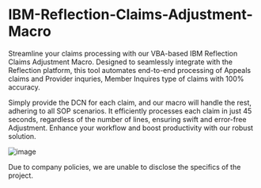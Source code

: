 # IBM-Reflection-Claims-Adjustment-Macro
Streamline your claims processing with our VBA-based IBM Reflection Claims Adjustment Macro. Designed to seamlessly integrate with the Reflection platform, this tool automates end-to-end processing of Appeals claims and  Provider inquries, Member Inquires type of claims with 100% accuracy.

Simply provide the DCN for each claim, and our macro will handle the rest, adhering to all SOP scenarios. It efficiently processes each claim in just 45 seconds, regardless of the number of lines, ensuring swift and error-free Adjustment. Enhance your workflow and boost productivity with our robust solution.


![image](https://github.com/Syedmustafa177/IBM-Reflection-Claims-Adjustment-Macro/assets/113262233/be95271c-1266-4c77-8ea5-8deb206b26f3)

Due to company policies, we are unable to disclose the specifics of the project.
